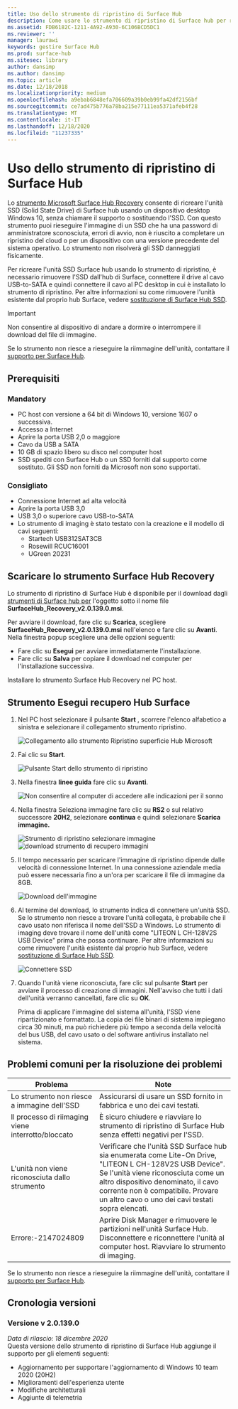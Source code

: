 ```yaml
---
title: Uso dello strumento di ripristino di Surface Hub
description: Come usare lo strumento di ripristino di Surface hub per ricreare l'immagine dell'SSD.
ms.assetid: FDB6182C-1211-4A92-A930-6C106BCD5DC1
ms.reviewer: ''
manager: laurawi
keywords: gestire Surface Hub
ms.prod: surface-hub
ms.sitesec: library
author: dansimp
ms.author: dansimp
ms.topic: article
ms.date: 12/18/2018
ms.localizationpriority: medium
ms.openlocfilehash: a9ebab6848efa706609a39b0eb99fa42df2156bf
ms.sourcegitcommit: ce7ad475b776a78ba215e77111ea5371afeb4f28
ms.translationtype: MT
ms.contentlocale: it-IT
ms.lasthandoff: 12/18/2020
ms.locfileid: "11237335"
---
```

# Uso dello strumento di ripristino di Surface Hub

Lo [strumento Microsoft Surface Hub Recovery](https://www.microsoft.com/download/details.aspx?id=52210) consente di ricreare l'unità SSD (Solid State Drive) di Surface hub usando un dispositivo desktop Windows 10, senza chiamare il supporto o sostituendo l'SSD. Con questo strumento puoi rieseguire l'immagine di un SSD che ha una password di amministratore sconosciuta, errori di avvio, non è riuscito a completare un ripristino del cloud o per un dispositivo con una versione precedente del sistema operativo. Lo strumento non risolverà gli SSD danneggiati fisicamente.

Per ricreare l'unità SSD Surface hub usando lo strumento di ripristino, è necessario rimuovere l'SSD dall'hub di Surface, connettere il drive al cavo USB-to-SATA e quindi connettere il cavo al PC desktop in cui è installato lo strumento di ripristino. Per altre informazioni su come rimuovere l'unità esistente dal proprio hub Surface, vedere [sostituzione di Surface Hub SSD](surface-hub-ssd-replacement.md).

> [!IMPORTANT]
> Non consentire al dispositivo di andare a dormire o interrompere il download del file di immagine.

Se lo strumento non riesce a rieseguire la riimmagine dell'unità, contattare il [supporto per Surface Hub](https://support.microsoft.com/help/4037644/surface-contact-surface-warranty-and-software-support).

## Prerequisiti

### Mandatory

- PC host con versione a 64 bit di Windows 10, versione 1607 o successiva.
- Accesso a Internet
- Aprire la porta USB 2,0 o maggiore
- Cavo da USB a SATA
- 10 GB di spazio libero su disco nel computer host
- SSD spediti con Surface Hub o un SSD forniti dal supporto come sostituto. Gli SSD non forniti da Microsoft non sono supportati.

### Consigliato

- Connessione Internet ad alta velocità
- Aprire la porta USB 3,0
- USB 3,0 o superiore cavo USB-to-SATA
- Lo strumento di imaging è stato testato con la creazione e il modello di cavi seguenti:
    - Startech USB312SAT3CB
    - Rosewill RCUC16001
    - UGreen 20231

## Scaricare lo strumento Surface Hub Recovery

Lo strumento di ripristino di Surface Hub è disponibile per il download dagli [strumenti di Surface hub per](https://www.microsoft.com/download/details.aspx?id=52210)  l'oggetto sotto il nome file **SurfaceHub_Recovery_v2.0.139.0.msi**.

Per avviare il download, fare clic su **Scarica**, scegliere **SurfaceHub_Recovery_v2.0.139.0.msi** nell'elenco e fare clic su **Avanti**. Nella finestra popup scegliere una delle opzioni seguenti:

- Fare clic su **Esegui** per avviare immediatamente l'installazione.
- Fare clic su **Salva** per copiare il download nel computer per l'installazione successiva.

Installare lo strumento Surface Hub Recovery nel PC host.

## Strumento Esegui recupero Hub Surface

1. Nel PC host selezionare il pulsante **Start** , scorrere l'elenco alfabetico a sinistra e selezionare il collegamento strumento ripristino.

    ![Collegamento allo strumento Ripristino superficie Hub Microsoft](images/shrt-shortcut.png)

2. Fai clic su **Start**.

    ![Pulsante Start dello strumento di ripristino](images/shrt-start.png)


3. Nella finestra **linee guida** fare clic su **Avanti**.

    ![Non consentire al computer di accedere alle indicazioni per il sonno](images/shrt-guidance.png)

4. Nella finestra Seleziona immagine fare clic su **RS2** o sul relativo successore **20H2**, selezionare **continua** e quindi selezionare **Scarica immagine.**

     ![Strumento di ripristino selezionare immagine ](images/shrt-select-image.png) ![ download strumento di recupero immagini](images/shrt-download-image.png)

5. Il tempo necessario per scaricare l'immagine di ripristino dipende dalle velocità di connessione Internet. In una connessione aziendale media può essere necessaria fino a un'ora per scaricare il file di immagine da 8GB.

    ![Download dell'immagine](images/shrt-download.png)



5. Al termine del download, lo strumento indica di connettere un'unità SSD. Se lo strumento non riesce a trovare l'unità collegata, è probabile che il cavo usato non riferisca il nome dell'SSD a Windows.  Lo strumento di imaging deve trovare il nome dell'unità come "LITEON L CH-128V2S USB Device" prima che possa continuare.  Per altre informazioni su come rimuovere l'unità esistente dal proprio hub Surface, vedere [sostituzione di Surface Hub SSD](surface-hub-ssd-replacement.md).

    ![Connettere SSD](images/shrt-drive.png)

6. Quando l'unità viene riconosciuta, fare clic sul pulsante **Start** per avviare il processo di creazione di immagini. Nell'avviso che tutti i dati dell'unità verranno cancellati, fare clic su **OK**.



    Prima di applicare l'immagine del sistema all'unità, l'SSD viene ripartizionato e formattato. La copia dei file binari di sistema impiegano circa 30 minuti, ma può richiedere più tempo a seconda della velocità del bus USB, del cavo usato o del software antivirus installato nel sistema.



## Problemi comuni per la risoluzione dei problemi

Problema | Note
--- | ---
Lo strumento non riesce a immagine dell'SSD | Assicurarsi di usare un SSD fornito in fabbrica e uno dei cavi testati.
Il processo di riimaging viene interrotto/bloccato | È sicuro chiudere e riavviare lo strumento di ripristino di Surface Hub senza effetti negativi per l'SSD.
L'unità non viene riconosciuta dallo strumento | Verificare che l'unità SSD Surface hub sia enumerata come Lite-On Drive, "LITEON L CH-128V2S USB Device".  Se l'unità viene riconosciuta come un altro dispositivo denominato, il cavo corrente non è compatibile. Provare un altro cavo o uno dei cavi testati sopra elencati.
Errore:-2147024809 | Aprire Disk Manager e rimuovere le partizioni nell'unità Surface Hub.  Disconnettere e riconnettere l'unità al computer host. Riavviare lo strumento di imaging.

Se lo strumento non riesce a rieseguire la riimmagine dell'unità, contattare il [supporto per Surface Hub](https://support.microsoft.com/help/4037644/surface-contact-surface-warranty-and-software-support).

## Cronologia versioni

### Versione v 2.0.139.0

*Data di rilascio: 18 dicembre 2020*<br>
Questa versione dello strumento di ripristino di Surface Hub aggiunge il supporto per gli elementi seguenti:
- Aggiornamento per supportare l'aggiornamento di Windows 10 team 2020 (20H2)
- Miglioramenti dell'esperienza utente
- Modifiche architetturali
- Aggiunte di telemetria

